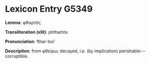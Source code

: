 # Lexicon Entry G5349

**Lemma**: φθαρτός

**Transliteration (xlit)**: phthartós

**Pronunciation**: fthar-tos'

**Description**:
from φθείρω; decayed, i.e. (by implication) perishable:--corruptible.
